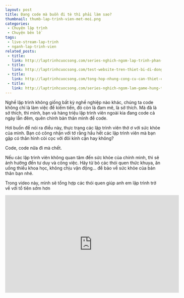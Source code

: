 ```yaml
---
layout: post
title: Đang code mà buồn đi tè thì phải làm sao?
thumbnail: thumb-lap-trinh-vien-met-moi.png
categories:
 - Chuyện lập trình
 - Chuyện bên lề
tags:
 - live-stream-lap-trinh
 - nganh-lap-trinh-vien
related_posts:
 - title: 
   link: http://laptrinhcuocsong.com/series-nghich-ngom-lap-trinh-phan-mem-paint-ve-tren-web-html5-javascript.html
 - title: 
   link: http://laptrinhcuocsong.com/test-website-tren-thiet-bi-di-dong-nhu-the-nao.html
 - title: 
   link: http://laptrinhcuocsong.com/tong-hop-nhung-cong-cu-can-thiet-cho-web-developer.html
 - title: 
   link: http://laptrinhcuocsong.com/series-nghich-ngom-lam-game-hung-trung.html
---
```


Nghề lập trình không giống bất kỳ nghề nghiệp nào khác, chúng ta code không chỉ là làm việc để kiếm tiền, đó còn là đam mê, là sở thích. Mà đã là sở thích, thì mình, bạn và hàng triệu lập trình viên ngoài kia đang code cả ngày lẫn đêm, quên chính bản thân mình để code.

Hơi buồn để nói ra điều này, thực trạng các lập trình viên thờ ơ với sức khỏe của mình. Bạn có công nhận với tớ rằng hầu hết các lập trình viên mà bạn gặp có thân hình còi cọc với đôi kính cận hay không?

Code, code nữa đi mà chết.

Nếu các lập trình viên không quan tâm đến sức khỏe của chính mình, thì sẽ ảnh hưởng đến tư duy và công việc. Hãy từ bỏ các thói quen thức khuya, ăn uống thiếu khoa học, không chịu vận động... để bảo về sức khỏe của bản thân bạn nhé.

Trong video này, mình sẽ tổng hợp các thói quen giúp anh em lập trình trở về với tổ tiên sớm hơn


<div class="youtube">
<iframe width="560" height="315" src="https://www.youtube.com/embed/5lkDOd8PKHc" frameborder="0" allowfullscreen></iframe>
</div>
